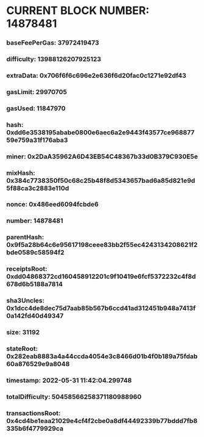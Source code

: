# CURRENT BLOCK NUMBER: 14878481

### baseFeePerGas: 37972419473
### difficulty: 13988126207925123
### extraData: 0x706f6f6c696e2e636f6d20fac0c1271e92df43
### gasLimit: 29970705
### gasUsed: 11847970
### hash: 0xdd6e3538195ababe0800e6aec6a2e9443f43577ce96887759e759a31f176aba3
### miner: 0x2DaA35962A6D43EB54C48367b33d0B379C930E5e
### mixHash: 0x384c7738350f50c68c25b48f8d5343657bad6a85d821e9d5f88ca3c2883e110d
### nonce: 0x486eed6094fcbde6
### number: 14878481
### parentHash: 0x9f5a28b64c6e95617198ceee83bb2f55ec4243134208621f2bde0589c58594f2
### receiptsRoot: 0xdd04868372cd160458912201c9f10419e6fcf5372232c4f8d678d6b5188a7814
### sha3Uncles: 0x1dcc4de8dec75d7aab85b567b6ccd41ad312451b948a7413f0a142fd40d49347
### size: 31192
### stateRoot: 0x282eab8883a4a44ccda4054e3c8466d01b4f0b189a75fdab60a876529e9a8048
### timestamp: 2022-05-31 11:42:04.299748
### totalDifficulty: 50458566258371180988960
### transactionsRoot: 0x4cd4be1eaa21029e4cf4f2cbe0a8df44492339b77bddd7fb8335b6f4779929ca
